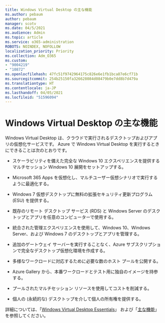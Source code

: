 ```yaml
---
title: Windows Virtual Desktop の主な機能
ms.author: pebaum
author: pebaum
manager: scotv
ms.date: 04/5/2021
ms.audience: Admin
ms.topic: article
ms.service: o365-administration
ROBOTS: NOINDEX, NOFOLLOW
localization_priority: Priority
ms.collection: Adm_O365
ms.custom:
- "9004219"
- "10872"
ms.openlocfilehash: 47fc51f9742964175c826e6e1fb1bca87e6cf71b
ms.sourcegitcommit: 254b25150fa326628084d08479b0e7dd8b7d479a
ms.translationtype: HT
ms.contentlocale: ja-JP
ms.lasthandoff: 04/05/2021
ms.locfileid: "51596094"
---
```

# <a name="key-capabilities-of-windows-virtual-desktop"></a>Windows Virtual Desktop の主な機能


Windows Virtual Desktop は、クラウドで実行されるデスクトップおよびアプリの仮想化サービスです。 Azure で Windows Virtual Desktop を実行するときにできることは次のとおりです。

- スケーラビリティを備えた完全な Windows 10 エクスペリエンスを提供するマルチセッション Windows 10 展開をセットアップする。

- Microsoft 365 Apps を仮想化し、マルチユーザー仮想シナリオで実行するように最適化する。

- Windows 7 仮想デスクトップに無料の拡張セキュリティ更新プログラム (ESU) を提供する。

- 既存のリモート デスクトップ サービス (RDS) と Windows Server のデスクトップとアプリを任意のコンピューターで使用する。

- 統合された管理エクスペリエンスを使用して、Windows 10、Windows Server、および Windows 7 のデスクトップとアプリを管理する。 

- 追加のゲートウェイ サーバーを実行することなく、Azure サブスクリプションで完全なデスクトップ仮想化環境を作成する。

- 多様なワークロードに対応するために必要な数のホスト プールを公開する。

- Azure Gallery から、本番ワークロードとテスト用に独自のイメージを持参する。 

- プールされたマルチセッション リソースを使用してコストを削減する。 

- 個人の (永続的な) デスクトップを介して個人の所有権を提供する。

詳細については、「[Windows Virtual Desktop Essentials](https://go.microsoft.com/fwlink/?linkid=2127033)」 および「[主な機能](https://docs.microsoft.com/azure/virtual-desktop/overview#key-capabilities)」を参照してください。